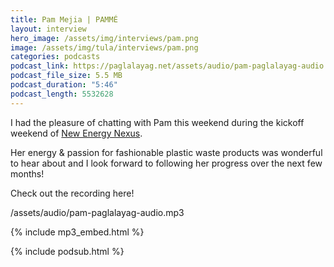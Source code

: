 ```yaml
---
title: Pam Mejia | PAMMÉ
layout: interview
hero_image: /assets/img/interviews/pam.png
image: /assets/img/tula/interviews/pam.png
categories: podcasts
podcast_link: https://paglalayag.net/assets/audio/pam-paglalayag-audio.mp3
podcast_file_size: 5.5 MB
podcast_duration: "5:46"
podcast_length: 5532628
---
```


I had the pleasure of chatting with Pam this weekend during the kickoff weekend of [New Energy Nexus](https://www.facebook.com/nexphilippines).

Her energy & passion for fashionable plastic waste products was wonderful to hear about and I look forward to following her progress over the next few months!

Check out the recording here!

/assets/audio/pam-paglalayag-audio.mp3

{% include mp3_embed.html %}

{% include podsub.html %}